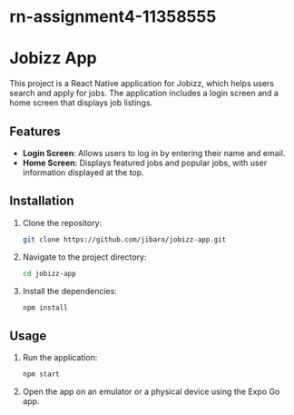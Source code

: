 # rn-assignment4-11358555
# Jobizz App

This project is a React Native application for Jobizz, which helps users search and apply for jobs. The application includes a login screen and a home screen that displays job listings.

## Features

- **Login Screen**: Allows users to log in by entering their name and email.
- **Home Screen**: Displays featured jobs and popular jobs, with user information displayed at the top.

## Installation

1. Clone the repository:
    ```bash
    git clone https://github.com/jibaro/jobizz-app.git
    ```
2. Navigate to the project directory:
    ```bash
    cd jobizz-app
    ```
3. Install the dependencies:
    ```bash
    npm install
    ```

## Usage

1. Run the application:
    ```bash
    npm start
    ```
2. Open the app on an emulator or a physical device using the Expo Go app.
